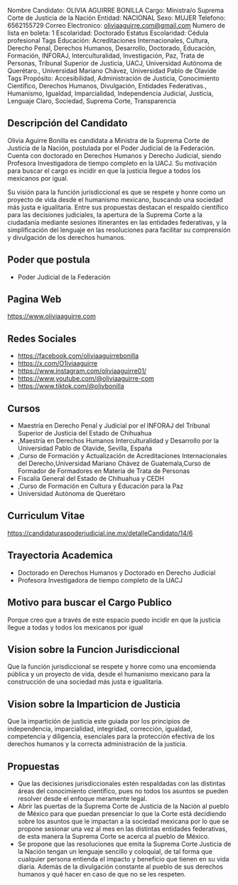 Nombre Candidato: OLIVIA AGUIRRE BONILLA
Cargo: Ministra/o Suprema Corte de Justicia de la Nación
Entidad: NACIONAL
Sexo: MUJER
Telefono: 6562155729
Correo Electronico: oliviaaguirre.com@gmail.com
Numero de lista en boleta: 1
Escolaridad: Doctorado
Estatus Escolaridad: Cédula profesional
Tags Educación: Acreditaciones Internacionales, Cultura, Derecho Penal, Derechos Humanos, Desarrollo, Doctorado, Educación, Formación, INFORAJ, Interculturalidad, Investigación, Paz, Trata de Personas, Tribunal Superior de Justicia, UACJ, Universidad Autónoma de Querétaro., Universidad Mariano Chávez, Universidad Pablo de Olavide
Tags Propósito: Accesibilidad, Administración de Justicia, Conocimiento Científico, Derechos Humanos, Divulgación, Entidades Federativas., Humanismo, Igualdad, Imparcialidad, Independencia Judicial, Justicia, Lenguaje Claro, Sociedad, Suprema Corte, Transparencia


## Descripción del Candidato 

Olivia Aguirre Bonilla es candidata a Ministra de la Suprema Corte de Justicia de la Nación, postulada por el Poder Judicial de la Federación. Cuenta con doctorado en Derechos Humanos y Derecho Judicial, siendo Profesora Investigadora de tiempo completo en la UACJ. Su motivación para buscar el cargo es incidir en que la justicia llegue a todos los mexicanos por igual.

Su visión para la función jurisdiccional es que se respete y honre como un proyecto de vida desde el humanismo mexicano, buscando una sociedad más justa e igualitaria. Entre sus propuestas destacan el respaldo científico para las decisiones judiciales, la apertura de la Suprema Corte a la ciudadanía mediante sesiones itinerantes en las entidades federativas, y la simplificación del lenguaje en las resoluciones para facilitar su comprensión y divulgación de los derechos humanos.


## Poder que postula

- Poder Judicial de la Federación


## Pagina Web

https://www.oliviaaguirre.com


## Redes Sociales

- https://facebook.com/oliviaaguirrebonilla
- https://x.com/O1iviaaguirre
- https://www.instagram.com/oliviaaguirre01/
- https://www.youtube.com/@oliviaaguirre-com
- https://www.tiktok.com/@olivbonilla


## Cursos

- Maestría en Derecho Penal y Judicial por el INFORAJ del Tribunal Superior de Justicia del Estado de Chihuahua
- ,Maestría en Derechos Humanos Interculturalidad y Desarrollo por la Universidad Pablo de Olavide, Sevilla, España
- ,Curso de Formación y Actualización de Acreditaciones Internacionales del Derecho,Universidad Mariano Chávez de Guatemala,Curso de Formador de Formadores en Materia de Trata de Personas
- Fiscalía General del Estado de Chihuahua y CEDH
- ,Curso de Formación en Cultura y Educación para la Paz
- Universidad Autónoma de Querétaro


## Curriculum Vitae

https://candidaturaspoderjudicial.ine.mx/detalleCandidato/14/6


## Trayectoria Academica

- Doctorado en Derechos Humanos y Doctorado en Derecho Judicial
- Profesora Investigadora de tiempo completo de la UACJ


## Motivo para buscar el Cargo Publico

Porque creo que a través de este espacio puedo incidir en que la justicia llegue a todas y todos los mexicanos por igual


## Vision sobre la Funcion Jurisdiccional

Que la función jurisdiccional se respete y honre como una encomienda pública y un proyecto de vida, desde el humanismo mexicano para la construcción de una sociedad más justa e igualitaria.


## Vision sobre la Imparticion de Justicia

Que la impartición de justicia este guiada por los principios de independencia, imparcialidad, integridad, corrección, igualdad, competencia y diligencia, esenciales para la protección efectiva de los derechos humanos y la correcta administración de la justicia.


## Propuestas

- Que las decisiones jurisdiccionales estén respaldadas con las distintas áreas del conocimiento científico, pues no todos los asuntos se pueden resolver desde el enfoque meramente legal.
- Abrir las puertas de la Suprema Corte de Justicia de la Nación al pueblo de México para que puedan presenciar lo que la Corte está decidiendo sobre los asuntos que le impactan a la sociedad mexicana por lo que se propone sesionar una vez al mes en las distintas entidades federativas, de esta manera la Suprema Corte se acerca al pueblo de México.
- Se propone que las resoluciones que emita la Suprema Corte Justicia de la Nación tengan un lenguaje sencillo y coloquial, de tal forma que cualquier persona entienda el impacto y beneficio que tienen en su vida diaria. Además de la divulgación constante al pueblo de sus derechos humanos y qué hacer en caso de que no se les respeten.

